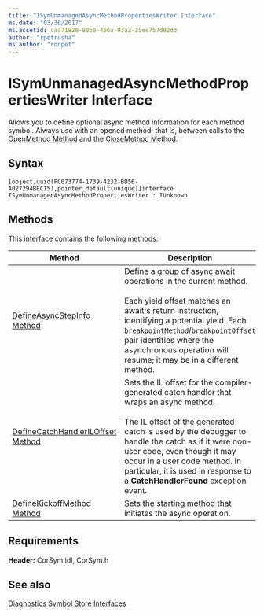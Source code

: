```yaml
---
title: "ISymUnmanagedAsyncMethodPropertiesWriter Interface"
ms.date: "03/30/2017"
ms.assetid: caa71820-8058-4b6a-93a2-25ee757d92d3
author: "rpetrusha"
ms.author: "ronpet"
---
```

# ISymUnmanagedAsyncMethodPropertiesWriter Interface
Allows you to define optional async method information for each method symbol. Always use with an opened method; that is, between calls to the [OpenMethod Method](../../../../docs/framework/unmanaged-api/diagnostics/isymunmanagedwriter-openmethod-method.md) and the [CloseMethod Method](../../../../docs/framework/unmanaged-api/diagnostics/isymunmanagedwriter-closemethod-method.md).  
  
## Syntax  
  
```idl  
[object,uuid(FC073774-1739-4232-BD56-A027294BEC15),pointer_default(unique)]interface ISymUnmanagedAsyncMethodPropertiesWriter : IUnknown  
```  
  
## Methods  
 This interface contains the following methods:  
  
|Method|Description|  
|------------|-----------------|  
|[DefineAsyncStepInfo Method](../../../../docs/framework/unmanaged-api/diagnostics/isymunmanagedasyncmethodpropertieswriter-defineasyncstepinfo-method.md)|Define a group of async await operations in the current method.<br /><br /> Each yield offset matches an await's return instruction, identifying a potential yield. Each `breakpointMethod`/`breakpointOffset` pair identifies where the asynchronous operation will resume; it may be in a different method.|  
|[DefineCatchHandlerILOffset Method](../../../../docs/framework/unmanaged-api/diagnostics/isymunmanagedasyncmethodpropertieswriter-definecatchhandleriloffset-method.md)|Sets the IL offset for the compiler-generated catch handler that wraps an async method.<br /><br /> The IL offset of the generated catch is used by the debugger to handle the catch as if it were non-user code, even though it may occur in a user code method. In particular, it is used in response to a **CatchHandlerFound** exception event.|  
|[DefineKickoffMethod Method](../../../../docs/framework/unmanaged-api/diagnostics/isymunmanagedasyncmethodpropertieswriter-definekickoffmethod-method.md)|Sets the starting method that initiates the async operation.|  
  
## Requirements  
 **Header:** CorSym.idl, CorSym.h  
  
## See also
 [Diagnostics Symbol Store Interfaces](../../../../docs/framework/unmanaged-api/diagnostics/diagnostics-symbol-store-interfaces.md)
